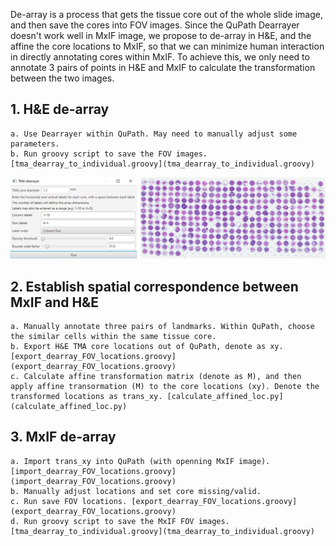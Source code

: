 De-array is a process that gets the tissue core out of the whole slide image, and then save the cores into FOV images.
Since the QuPath Dearrayer doesn't work well in MxIF image, we propose to de-array in H&E, 
and the affine the core locations to MxIF, so that we can minimize human interaction in directly 
annotating cores within MxIF. To achieve this, we only need to annotate 3 pairs of points in H&E and MxIF 
to calculate the transformation between the two images.

## 1. H&E de-array
    a. Use Dearrayer within QuPath. May need to manually adjust some parameters.
    b. Run groovy script to save the FOV images. [tma_dearray_to_individual.groovy](tma_dearray_to_individual.groovy)
   ![QuPath_dearrayer.png](img%2FQuPath_dearrayer.png)
## 2. Establish spatial correspondence between MxIF and H&E
    a. Manually annotate three pairs of landmarks. Within QuPath, choose the similar cells within the same tissue core.
    b. Export H&E TMA core locations out of QuPath, denote as xy. [export_dearray_FOV_locations.groovy](export_dearray_FOV_locations.groovy)
    c. Calculate affine transformation matrix (denote as M), and then apply affine transormation (M) to the core locations (xy). Denote the transformed locations as trans_xy. [calculate_affined_loc.py](calculate_affined_loc.py)
## 3. MxIF de-array
    a. Import trans_xy into QuPath (with openning MxIF image).   [import_dearray_FOV_locations.groovy](import_dearray_FOV_locations.groovy)
    b. Manually adjust locations and set core missing/valid. 
    c. Run save FOV locations. [export_dearray_FOV_locations.groovy](export_dearray_FOV_locations.groovy)
    d. Run groovy script to save the MxIF FOV images. [tma_dearray_to_individual.groovy](tma_dearray_to_individual.groovy)





